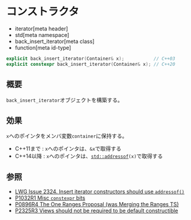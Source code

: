 # コンストラクタ
* iterator[meta header]
* std[meta namespace]
* back_insert_iterator[meta class]
* function[meta id-type]

```cpp
explicit back_insert_iterator(Container& x);           // C++03
explicit constexpr back_insert_iterator(Container& x); // C++20
```

## 概要
`back_insert_iterator`オブジェクトを構築する。


## 効果

`x`へのポインタをメンバ変数`container`に保持する。

- C++11まで : `x`へのポインタは、`&x`で取得する
- C++14以降 : `x`へのポインタは、[`std::addressof`](/reference/memory/addressof.md)`(x)`で取得する


## 参照
- [LWG Issue 2324. Insert iterator constructors should use `addressof()`](http://www.open-std.org/jtc1/sc22/wg21/docs/lwg-defects.html#2324)
- [P1032R1 Misc `constexpr` bits](http://www.open-std.org/jtc1/sc22/wg21/docs/papers/2018/p1032r1.html)
- [P0896R4 The One Ranges Proposal (was Merging the Ranges TS)](http://www.open-std.org/jtc1/sc22/wg21/docs/papers/2018/p0896r4.pdf)
- [P2325R3 Views should not be required to be default constructible](http://www.open-std.org/jtc1/sc22/wg21/docs/papers/2021/p2325r3.html)
